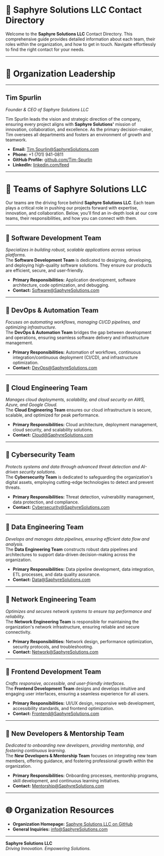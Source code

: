 # 👤 **Saphyre Solutions LLC Contact Directory**

Welcome to the **Saphyre Solutions LLC** Contact Directory. This comprehensive guide provides detailed information about each team, their roles within the organization, and how to get in touch. Navigate effortlessly to find the right contact for your needs.

---

# 👑 **Organization Leadership**  

---

## **Tim Spurlin**  
*Founder & CEO of Saphyre Solutions LLC*

Tim Spurlin leads the vision and strategic direction of the company, ensuring every project aligns with **Saphyre Solutions'** mission of innovation, collaboration, and excellence. As the primary decision-maker, Tim oversees all departments and fosters an environment of growth and teamwork.

- **Email:** [Tim.Spurlin@SaphyreSolutions.com](mailto:Tim.Spurlin@SaphyreSolutions.com)  
- **Phone:** +1 (701) 941-0811  
- **GitHub Profile:** [github.com/Tim-Spurlin](https://github.com/Tim-Spurlin)  
- **LinkedIn:** [linkedin.com/feed](https://www.linkedin.com/feed/)

---

# 📆 **Teams of Saphyre Solutions LLC**

Our teams are the driving force behind **Saphyre Solutions LLC**. Each team plays a critical role in pushing our projects forward with expertise, innovation, and collaboration. Below, you'll find an in-depth look at our core teams, their responsibilities, and how you can connect with them.

---

## 🔹 **Software Development Team**  

*Specializes in building robust, scalable applications across various platforms.*  
The **Software Development Team** is dedicated to designing, developing, and deploying high-quality software solutions. They ensure our products are efficient, secure, and user-friendly.

- **Primary Responsibilities:** Application development, software architecture, code optimization, and debugging.
- **Contact:** [Software@SaphyreSolutions.com](mailto:Tim.Spurlin@SaphyreSolutions.com)

---

## 🔹 **DevOps & Automation Team**  

*Focuses on automating workflows, managing CI/CD pipelines, and optimizing infrastructure.*  
The **DevOps & Automation Team** bridges the gap between development and operations, ensuring seamless software delivery and infrastructure management.

- **Primary Responsibilities:** Automation of workflows, continuous integration/continuous deployment (CI/CD), and infrastructure optimization.
- **Contact:** [DevOps@SaphyreSolutions.com](mailto:Tim.Spurlin@SaphyreSolutions.com)

---

## 🔹 **Cloud Engineering Team**  

*Manages cloud deployments, scalability, and cloud security on AWS, Azure, and Google Cloud.*  
The **Cloud Engineering Team** ensures our cloud infrastructure is secure, scalable, and optimized for peak performance.

- **Primary Responsibilities:** Cloud architecture, deployment management, cloud security, and scalability solutions.
- **Contact:** [Cloud@SaphyreSolutions.com](mailto:Tim.Spurlin@SaphyreSolutions.com)

---

## 🔹 **Cybersecurity Team**  

*Protects systems and data through advanced threat detection and AI-driven security solutions.*  
The **Cybersecurity Team** is dedicated to safeguarding the organization's digital assets, employing cutting-edge technologies to detect and prevent threats.

- **Primary Responsibilities:** Threat detection, vulnerability management, data protection, and compliance.
- **Contact:** [Cybersecurity@SaphyreSolutions.com](mailto:Tim.Spurlin@SaphyreSolutions.com)

---

## 🔹 **Data Engineering Team**  

*Develops and manages data pipelines, ensuring efficient data flow and analysis.*  
The **Data Engineering Team** constructs robust data pipelines and architectures to support data-driven decision-making across the organization.

- **Primary Responsibilities:** Data pipeline development, data integration, ETL processes, and data quality assurance.
- **Contact:** [Data@SaphyreSolutions.com](mailto:Tim.Spurlin@SaphyreSolutions.com)

---

## 🔹 **Network Engineering Team**  

*Optimizes and secures network systems to ensure top performance and reliability.*  
The **Network Engineering Team** is responsible for maintaining the organization's network infrastructure, ensuring reliable and secure connectivity.

- **Primary Responsibilities:** Network design, performance optimization, security protocols, and troubleshooting.
- **Contact:** [Network@SaphyreSolutions.com](mailto:Tim.Spurlin@SaphyreSolutions.com)

---

## 🔹 **Frontend Development Team**  

*Crafts responsive, accessible, and user-friendly interfaces.*  
The **Frontend Development Team** designs and develops intuitive and engaging user interfaces, ensuring a seamless experience for all users.

- **Primary Responsibilities:** UI/UX design, responsive web development, accessibility standards, and frontend optimization.
- **Contact:** [Frontend@SaphyreSolutions.com](mailto:Tim.Spurlin@SaphyreSolutions.com)

---

## 🔹 **New Developers & Mentorship Team**  

*Dedicated to onboarding new developers, providing mentorship, and fostering continuous learning.*  
The **New Developers & Mentorship Team** focuses on integrating new team members, offering guidance, and fostering professional growth within the organization.

- **Primary Responsibilities:** Onboarding processes, mentorship programs, skill development, and continuous learning initiatives.
- **Contact:** [Mentorship@SaphyreSolutions.com](mailto:Tim.Spurlin@SaphyreSolutions.com)

---

# 🌐 **Organization Resources**

- **Organization Homepage:** [Saphyre Solutions LLC on GitHub](https://github.com/Saphyre-Solutions-LLC)  
- **General Inquiries:** [info@SaphyreSolutions.com](mailto:Tim.Spurlin@SaphyreSolutions.com)

---

**Saphyre Solutions LLC**  
*Driving Innovation. Empowering Solutions.*

